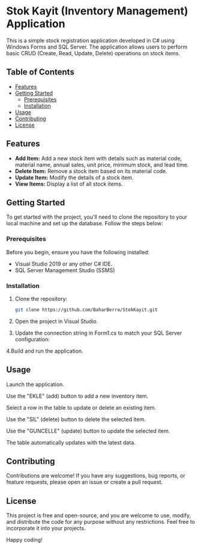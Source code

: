 # Stok Kayit (Inventory Management) Application

This is a simple stock registration application developed in C# using Windows Forms and SQL Server. The application allows users to perform basic CRUD (Create, Read, Update, Delete) operations on stock items.
  
## Table of Contents

- [Features](#features)
- [Getting Started](#getting-started)
  - [Prerequisites](#prerequisites)
  - [Installation](#installation)
- [Usage](#usage)
- [Contributing](#contributing)
- [License](#license)

## Features

- **Add Item:** Add a new stock item with details such as material code, material name, annual sales, unit price, minimum stock, and lead time.
- **Delete Item:** Remove a stock item based on its material code.
- **Update Item:** Modify the details of a stock item.
- **View Items:** Display a list of all stock items.

## Getting Started

To get started with the project, you'll need to clone the repository to your local machine and set up the database. Follow the steps below:

### Prerequisites

Before you begin, ensure you have the following installed:

- Visual Studio 2019 or any other C# IDE.
- SQL Server Management Studio (SSMS)

### Installation

1. Clone the repository:

   ```bash
   git clone https://github.com/BaharBerra/StokKayit.git

2. Open the project in Visual Studio.

3. Update the connection string in Form1.cs to match your SQL Server configuration:

4.Build and run the application.

## Usage

Launch the application.

Use the "EKLE" (add) button to add a new inventory item.

Select a row in the table to update or delete an existing item.

Use the "SIL" (delete) button to delete the selected item.

Use the "GUNCELLE" (update) button to update the selected item.

The table automatically updates with the latest data.

## Contributing

Contributions are welcome! If you have any suggestions, bug reports, or feature requests, please open an issue or create a pull request.

## License

This project is free and open-source, and you are welcome to use, modify, and distribute the code for any purpose without any restrictions. Feel free to incorporate it into your projects.


Happy coding!

